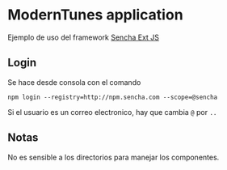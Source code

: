 # ModernTunes application

Ejemplo de uso del framework [Sencha Ext JS](https://www.sencha.com/products/extjs/)

## Login

Se hace desde consola con el comando

```terminal
npm login --registry=http://npm.sencha.com --scope=@sencha
```

Si el usuario es un correo electronico, hay que cambia ```@``` por ```..```

## Notas

No es sensible a los directorios para manejar los componentes.
